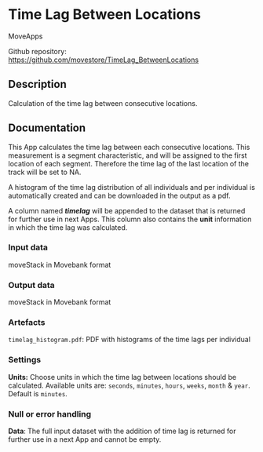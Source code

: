 # Time Lag Between Locations

MoveApps

Github repository: https://github.com/movestore/TimeLag_BetweenLocations

## Description
Calculation of the time lag between consecutive locations.

## Documentation
This App calculates the time lag between each consecutive locations. This measurement is a segment characteristic, and will be assigned to the first location of each segment. Therefore the time lag of the last location of the track will be set to NA.

A histogram of the time lag distribution of all individuals and per individual is automatically created and can be downloaded in the output as a pdf.

A column named _**timelag**_ will be appended to the dataset that is returned for further use in next Apps. This column also contains the **unit** information in which the time lag was calculated.

### Input data
moveStack in Movebank format

### Output data
moveStack in Movebank format

### Artefacts
`timelag_histogram.pdf`: PDF with histograms of the time lags per individual

### Settings
**Units:** Choose units in which the time lag between locations should be calculated. Available units are: `seconds`, `minutes`, `hours`, `weeks`, `month` & `year`. Default is `minutes`.

### Null or error handling
**Data**: The full input dataset with the addition of time lag is returned for further use in a next App and cannot be empty.
